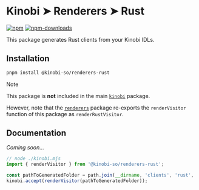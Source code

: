 # Kinobi ➤ Renderers ➤ Rust

[![npm][npm-image]][npm-url]
[![npm-downloads][npm-downloads-image]][npm-url]

[npm-downloads-image]: https://img.shields.io/npm/dm/@kinobi-so/renderers-rust.svg?style=flat
[npm-image]: https://img.shields.io/npm/v/@kinobi-so/renderers-rust.svg?style=flat&label=%40kinobi-so%2Frenderers-rust
[npm-url]: https://www.npmjs.com/package/@kinobi-so/renderers-rust

This package generates Rust clients from your Kinobi IDLs.

## Installation

```sh
pnpm install @kinobi-so/renderers-rust
```

> [!NOTE]
> This package is **not** included in the main [`kinobi`](../library) package.
>
> However, note that the [`renderers`](../renderers) package re-exports the `renderVisitor` function of this package as `renderRustVisitor`.

## Documentation

_Coming soon..._

```ts
// node ./kinobi.mjs
import { renderVisitor } from '@kinobi-so/renderers-rust';

const pathToGeneratedFolder = path.join(__dirname, 'clients', 'rust', 'src', 'generated');
kinobi.accept(renderVisitor(pathToGeneratedFolder));
```
